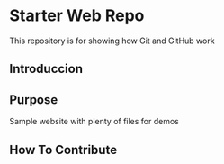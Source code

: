 # Starter Web Repo

This repository is for showing how Git and GitHub work

## Introduccion

## Purpose

Sample website with plenty of files for demos

## How To Contribute
